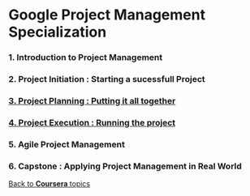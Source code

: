 # Google Project Management Specialization

### 1. Introduction to Project Management

### 2. Project Initiation : Starting a sucessfull Project

### [3. Project Planning : Putting it all together](./C3-Planning/c3-Project-Planning.md)

### [4. Project Execution : Running the project](./C4-Execution/c4-Project-Execution.md)

### 5. Agile Project Management

### 6. Capstone : Applying Project Management in Real World


[Back to __Coursera__ topics](../README.md)

